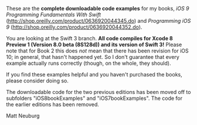 
These are the **complete downloadable code examples** for my books, _iOS 9 Programming Fundamentals With Swift_ (<http://shop.oreilly.com/product/0636920044345.do>) and _Programming iOS 9_ (<http://shop.oreilly.com/product/0636920044352.do>).

You are looking at the Swift 3 branch. **All code compiles for Xcode 8 Preview 1 (Version 8.0 beta (8S128d)) and its version of Swift 3!** Please note that for Book 2 this does *not* mean that there has been revision for iOS 10; in general, that hasn't happened yet. So I don't guarantee that every example actually runs correctly (though, on the whole, they should).

If you find these examples helpful and you haven't purchased the books, please consider doing so.

The downloadable code for the two previous editions has been moved off to subfolders "iOS8bookExamples" and "iOS7bookExamples". The code for the earlier editions has been removed.

Matt Neuburg

